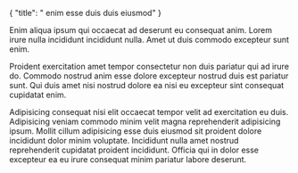 {
  "title": " enim esse duis duis eiusmod"
}

Enim aliqua ipsum qui occaecat ad deserunt eu consequat anim. Lorem irure nulla incididunt incididunt nulla. Amet ut duis commodo excepteur sunt enim.

Proident exercitation amet tempor consectetur non duis pariatur qui ad irure do. Commodo nostrud anim esse dolore excepteur nostrud duis est pariatur sunt. Qui duis amet nisi nostrud dolore ea nisi eu excepteur sint consequat cupidatat enim.

Adipisicing consequat nisi elit occaecat tempor velit ad exercitation eu duis. Adipisicing veniam commodo minim velit magna reprehenderit adipisicing ipsum. Mollit cillum adipisicing esse duis eiusmod sit proident dolore incididunt dolor minim voluptate. Incididunt nulla amet nostrud reprehenderit cupidatat proident incididunt. Officia qui in dolor esse excepteur ea eu irure consequat minim pariatur labore deserunt.